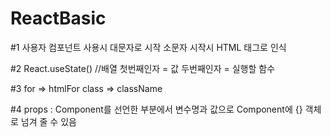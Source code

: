 # ReactBasic

#1
사용자 컴포넌트 사용시 대문자로 시작 소문자 시작시 HTML 태그로 인식

#2
React.useState() //배열 첫번째인자 = 값 두번째인자 = 실행할 함수

#3
for => htmlFor class => className

#4
props : Component를 선언한 부분에서 변수명과 값으로 Component에 {} 객체로 넘겨 줄 수 있음
